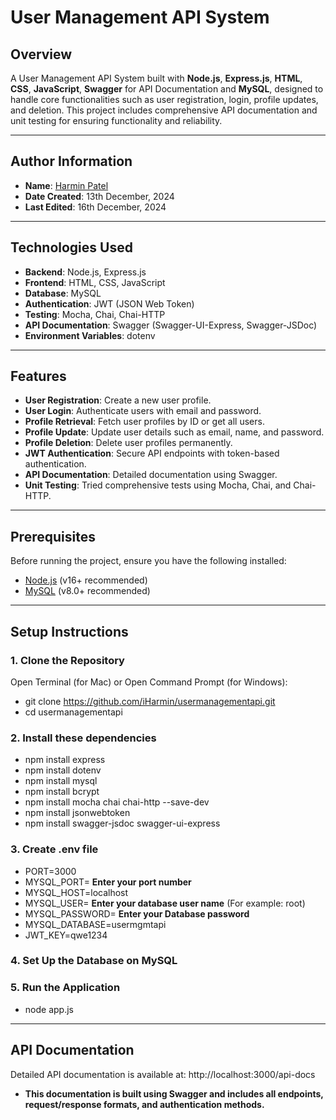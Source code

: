 # User Management API System

## Overview

A User Management API System built with **Node.js**, **Express.js**, **HTML**, **CSS**, **JavaScript**, **Swagger** for API Documentation and **MySQL**, designed to handle core functionalities such as user registration, login, profile updates, and deletion. This project includes comprehensive API documentation and unit testing for ensuring functionality and reliability.

---

## Author Information

- **Name**: [Harmin Patel](https://github.com/iHarmin)
- **Date Created**: 13th December, 2024
- **Last Edited**: 16th December, 2024

---

## Technologies Used

- **Backend**: Node.js, Express.js
- **Frontend**: HTML, CSS, JavaScript
- **Database**: MySQL
- **Authentication**: JWT (JSON Web Token)
- **Testing**: Mocha, Chai, Chai-HTTP
- **API Documentation**: Swagger (Swagger-UI-Express, Swagger-JSDoc)
- **Environment Variables**: dotenv

---

## Features

- **User Registration**: Create a new user profile.
- **User Login**: Authenticate users with email and password.
- **Profile Retrieval**: Fetch user profiles by ID or get all users.
- **Profile Update**: Update user details such as email, name, and password.
- **Profile Deletion**: Delete user profiles permanently.
- **JWT Authentication**: Secure API endpoints with token-based authentication.
- **API Documentation**: Detailed documentation using Swagger.
- **Unit Testing**: Tried comprehensive tests using Mocha, Chai, and Chai-HTTP.

---

## Prerequisites

Before running the project, ensure you have the following installed:
- [Node.js](https://nodejs.org/) (v16+ recommended)
- [MySQL](https://www.mysql.com/) (v8.0+ recommended)

---

## Setup Instructions

### 1. Clone the Repository
Open Terminal (for Mac) or Open Command Prompt (for Windows):
- git clone https://github.com/iHarmin/usermanagementapi.git
- cd usermanagementapi

### 2. Install these dependencies
- npm install express
- npm install dotenv
- npm install mysql
- npm install bcrypt
- npm install mocha chai chai-http --save-dev
- npm install jsonwebtoken
- npm install swagger-jsdoc swagger-ui-express

### 3. Create .env file
- PORT=3000
- MYSQL_PORT= **Enter your port number**
- MYSQL_HOST=localhost
- MYSQL_USER= **Enter your database user name** (For example: root)
- MYSQL_PASSWORD= **Enter your Database password**
- MYSQL_DATABASE=usermgmtapi
- JWT_KEY=qwe1234

### 4. Set Up the Database on MySQL

### 5. Run the Application
- node app.js

---

## API Documentation
Detailed API documentation is available at:
http://localhost:3000/api-docs
- **This documentation is built using Swagger and includes all endpoints, request/response formats, and authentication methods.**